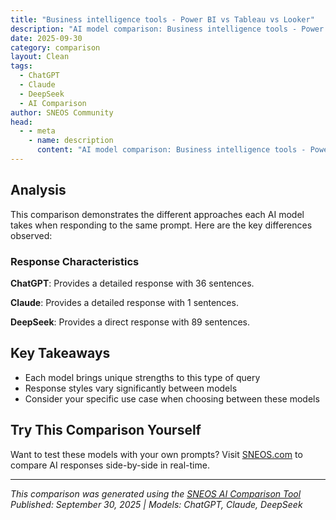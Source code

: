 ```yaml
---
title: "Business intelligence tools - Power BI vs Tableau vs Looker"
description: "AI model comparison: Business intelligence tools - Power BI vs Tableau vs Looker..."
date: 2025-09-30
category: comparison
layout: Clean
tags:
  - ChatGPT
  - Claude
  - DeepSeek
  - AI Comparison
author: SNEOS Community
head:
  - - meta
    - name: description
      content: "AI model comparison: Business intelligence tools - Power BI vs Tableau vs Looker..."
---
```


<ChatComparison
  title="Business intelligence tools - Power BI vs Tableau vs Looker"
  prompt="Business intelligence tools - Power BI vs Tableau vs Looker"
  :responses='{"ChatGPT": "Certainly! Here\u2019s a comparison of three popular Business Intelligence (BI) tools: **Power BI**, **Tableau**, and **Looker**. Each of these tools has its strengths and is suited to different business needs.\n\n---\n\n## 1. Overview\n\n| Feature | Power BI | Tableau | Looker |\n|--------------|-------------------------------|-------------------------------|--------------------------------|\n| Provider | Microsoft | Salesforce | Google Cloud |\n| Launch Year | 2014 | 2003 | 2012 |\n| Primary Use | Data visualization \u0026 reporting| Data visualization \u0026 analytics | Data exploration \u0026 embedded analytics |\n| Deployment | Cloud, on-premises, hybrid | Cloud, on-premises | Cloud-native |\n\n---\n\n## 2. Ease of Use\n\n- **Power BI**: User-friendly, especially for users familiar with Microsoft Office tools. Drag-and-drop interface makes it accessible for beginners.\n- **Tableau**: Very intuitive for creating complex visualizations; slightly steeper learning curve but powerful for analysts.\n- **Looker**: More technical; requires knowledge of LookML (Looker\u2019s modeling language), suited for data teams and developers.\n\n---\n\n## 3. Data Connectivity\n\n- **Power BI**: Connects to a wide variety of data sources including Excel, SQL Server, Azure, Salesforce, Google Analytics, and many others.\n- **Tableau**: Extensive connectors to databases, cloud services, spreadsheets, etc.\n- **Looker**: Primarily connects directly to SQL databases and data warehouses (BigQuery, Snowflake, Redshift, etc.) and works by querying data live rather than importing it.\n\n---\n\n## 4. Data Modeling \u0026 ETL\n\n- **Power BI**: Has built-in Power Query for ETL and strong data modeling capabilities in Power BI Desktop.\n- **Tableau**: Limited ETL capabilities, often needs integration with other tools; has Tableau Prep for data preparation.\n- **Looker**: Unique data modeling layer (LookML), which abstracts SQL queries and enforces business logic centrally.\n\n---\n\n## 5. Visualization \u0026 Reporting\n\n- **Power BI**: Rich set of visualizations with custom visuals available from marketplace, interactive dashboards, report sharing.\n- **Tableau**: Industry-leading visualization capabilities, very powerful and interactive dashboards, supports complex visualizations.\n- **Looker**: Focus on embedded analytics and building customized data experiences; visualization less rich compared to Power BI/Tableau but can integrate with third-party visualization libraries.\n\n---\n\n## 6. Collaboration \u0026 Sharing\n\n- **Power BI**: Integration with Microsoft Teams, SharePoint, and Office 365 for sharing and collaboration.\n- **Tableau**: Strong collaboration features with Tableau Server and Tableau Cloud; supports subscriptions and alerts.\n- **Looker**: Designed for embedding analytics into products/websites; collaboration via shared Looks and dashboards but less focused on end-user interactive sharing compared to Tableau/Power BI.\n\n---\n\n## 7. Pricing\n\n- **Power BI**: Generally more affordable with a free version, Pro ($9.99/user/month), and Premium plans for enterprise.\n- **Tableau**: More expensive; Creator license is around $70/user/month, Viewer and Explorer licenses have different pricing.\n- **Looker**: Pricing is custom and generally on the higher end; designed for enterprise customers with cloud data warehouses.\n\n---\n\n## 8. Best Suited For\n\n| Tool | Best Use Case |\n|------------|--------------------------------------------|\n| Power BI | Businesses invested in Microsoft ecosystem looking for cost-effective BI tool with solid self-service capability. |\n| Tableau | Organizations prioritizing advanced visual analytics and interactive dashboarding. |\n| Looker | Enterprises with strong data engineering teams needing scalable, embedded analytics and centralized data governance. |\n\n---\n\n## Summary\n\n| Aspect | Power BI | Tableau | Looker |\n|------------------|---------------------------------|---------------------------------|---------------------------------|\n| Affordability | High (budget-friendly) | Moderate to high | High (enterprise-focused) |\n| Ease of Use | Easy | Moderate | Technical |\n| Visualization | Good | Excellent | Moderate |\n| Data Modeling | Good | Moderate | Excellent (LookML) |\n| Deployment | Flexible | Flexible | Cloud-native |\n| Integration | Excellent Microsoft stack integration | Broad integration | Cloud data warehouse focused |\n\n---\n\nIf you want, I can help you choose the best tool based on your specific requirements!", "Claude": "Here\u0027s a comprehensive comparison of three leading business intelligence tools:\n\n## **Power BI**\n\n### Strengths\n- **Cost-effective**: Most affordable option, especially for Microsoft ecosystem users\n- **Microsoft integration**: Seamless with Office 365, Azure, SQL Server\n- **User-friendly**: Intuitive interface, easy learning curve\n- **Quick deployment**: Fast setup and implementation\n- **Strong data modeling**: Excellent DAX capabilities for calculations\n\n### Weaknesses\n- **Limited customization**: Less flexible than competitors for complex visualizations\n- **Performance issues**: Can struggle with very large datasets\n- **Licensing complexity**: Per-user pricing can get expensive at scale\n- **Less advanced analytics**: Limited statistical and predictive capabilities\n\n### Best for\n- Organizations heavily invested in Microsoft ecosystem\n- Small to medium businesses with budget constraints\n- Users needing quick, straightforward dashboards\n\n---\n\n## **Tableau**\n\n### Strengths\n- **Superior visualization**: Industry-leading chart types and customization options\n- **Powerful analytics**: Advanced statistical functions and predictive modeling\n- **Data connectivity**: Connects to virtually any data source\n- **Performance**: Handles large datasets efficiently\n- **Active community**: Extensive resources, templates, and support\n\n### Weaknesses\n- **Steep learning curve**: Requires significant training investment\n- **High cost**: Most expensive option, especially for full deployment\n- **Complex administration**: Resource-intensive to manage and maintain\n- **Mobile limitations**: Mobile experience lags behind competitors\n\n### Best for\n- Large enterprises with complex analytical needs\n- Organizations prioritizing advanced visualizations\n- Data analysts and power users who need sophisticated tools\n\n---\n\n## **Looker (Google Cloud)**\n\n### Strengths\n- **Modern architecture**: Cloud-native, API-first design\n- **Centralized governance**: Single source of truth with LookML modeling\n- **Embedded analytics**: Excellent for integrating BI into applications\n- **Collaboration**: Strong sharing and collaboration features\n- **Google integration**: Seamless with Google Cloud Platform\n\n### Weaknesses\n- **Learning curve**: LookML requires technical expertise\n- **Limited self-service**: Less intuitive for non-technical users\n- **Visualization constraints**: Fewer chart options compared to Tableau\n- **Newer platform**: Smaller community and fewer resources\n\n### Best for\n- Tech-savvy organizations with development resources\n- Companies using Google Cloud Platform\n- Businesses needing embedded analytics solutions\n\n---\n\n## **Quick Comparison Matrix**\n\n| Factor | Power BI | Tableau | Looker |\n|--------|----------|---------|--------|\n| **Cost** | Low | High | Medium |\n| **Ease of Use** | High | Medium | Low |\n| **Visualization Power** | Medium | High | Medium |\n| **Data Modeling** | High | Medium | High |\n| **Scalability** | Medium | High | High |\n| **Mobile Experience** | High | Medium | High |\n\n## **Choosing the Right Tool**\n\n**Choose Power BI if:**\n- Budget is a primary concern\n- You\u0027re already using Microsoft products\n- Users need quick, simple dashboards\n\n**Choose Tableau if:**\n- You need the most advanced visualization capabilities\n- Budget is less of a constraint\n- You have complex analytical requirements\n\n**Choose Looker if:**\n- You want a modern, cloud-native platform\n- You need embedded analytics\n- You have technical resources for implementation\n\nThe best choice depends on your organization\u0027s specific needs, budget, technical expertise, and existing technology stack.", "DeepSeek": "Of course. This is a classic and important comparison in the Business Intelligence (BI) landscape. Power BI, Tableau, and Looker represent three dominant but philosophically different approaches to BI.\n\nHere\u2019s a detailed breakdown to help you understand their strengths, weaknesses, and ideal use cases.\n\n### At a Glance: Core Philosophies\n\n| Feature | Power BI | Tableau | Looker (Google Looker) |\n| :--- | :--- | :--- | :--- |\n| **Primary Strength** | **Deep Microsoft Integration \u0026 Cost-Effectiveness** | **Best-in-Class Data Visualization \u0026 Exploration** | **Centralized Data Modeling \u0026 Governance (Modern Data Stack)** |\n| **Core Philosophy** | \u0022BI for the Masses\u0022 (Democratization) | \u0022See and Understand Data\u0022 (Visual Analytics) | \u0022A Single Source of Truth\u0022 (Data as Code) |\n| **Learning Curve** | Low to Moderate | Steeper (for full power) | Steep (requires SQL/modeling knowledge) |\n| **Pricing Model** | Low-cost per-user subscriptions. | Expensive per-user subscriptions. | High-cost, based on platform edition and core-based cloud pricing. |\n| **Ideal User** | Business Analysts, Microsoft-centric companies. | Data Analysts, Data Scientists, Visualization Experts. | Data Engineers, Analysts in SQL-heavy shops, embedded analytics. |\n\n---\n\n### Deep Dive: Power BI vs. Tableau vs. Looker\n\n#### 1. Power BI (Microsoft)\n\nPower BI is the market share leader, known for its tight integration with the Microsoft ecosystem and its aggressive pricing.\n\n**Pros:**\n* **Excellent Microsoft Integration:** Seamlessly connects with Azure services, Excel, SharePoint, and the entire Microsoft 365 suite. This is a massive advantage for companies already invested in Microsoft.\n* **Cost-Effective:** Significantly cheaper than Tableau and Looker, especially with its per-user Pro and Premium capacity licensing.\n* **User-Friendly for Excel Users:** The ribbon interface and DAX (Data Analysis Expressions) language feel familiar to anyone who uses Excel Power Pivot.\n* **Strong Self-Service BI:** Empowers business users to create their own reports and dashboards with relative ease.\n* **Rapid Development:** Quick to build and deploy reports and dashboards.\n\n**Cons:**\n* **Visualization Limitations:** While its visual library is vast, the default charts and customization options are generally considered less polished and flexible than Tableau\u0027s.\n* **Performance with Large Datasets:** Can struggle with very large datasets compared to the others, often requiring data modeling optimization or Premium capacity.\n* **Less \u0022Beautiful\u0022 Out-of-the-Box:** Requires more effort to make dashboards as visually appealing as Tableau\u0027s default output.\n\n**Best For:** Organizations deeply embedded in the Microsoft stack, businesses with a tight budget, and teams that need to roll out BI capabilities quickly to a large number of users.\n\n---\n\n#### 2. Tableau (Salesforce)\n\nTableau is the gold standard for data visualization and interactive dashboards. It was built from the ground up for visual analytics.\n\n**Pros:**\n* **Unmatched Visualization \u0026 Interactivity:** The most powerful and flexible tool for creating highly interactive, beautiful, and insightful dashboards. Its \u0022drag-and-drop\u0022 interface is intuitive for exploration.\n* **Handles Massive Datasets Gracefully:** Excellent performance and in-memory data engine (Hyper) for working with billions of rows of data.\n* **Strong Community \u0026 Resources:** A vast community, extensive public gallery (Tableau Public), and excellent training resources.\n* **Depth of Analysis:** Superior for complex calculations, geospatial analysis, and predictive analytics within the tool.\n\n**Cons:**\n* **High Cost:** The most expensive option on a per-user basis.\n* **Steeper Learning Curve:** To unlock its full potential, users need significant training. It\u0027s easy to make a basic chart, but hard to master advanced features.\n* **Can Become a \u0022Dashboard Factory\u0022:** Without proper governance, it can lead to a proliferation of inconsistent and unmanaged dashboards.\n\n**Best For:** Data analysts and visualization specialists who need the most powerful tool for discovery and storytelling. Companies where data visualization is a strategic priority and budget is less of a concern.\n\n---\n\n#### 3. Looker (Google)\n\nLooker (now \u0022Google Looker\u0022) is fundamentally different. It\u0027s not just a visualization tool; it\u0027s a platform built on a centralized data model defined in code (LookML).\n\n**Pros:**\n* **Single Source of Truth:** Its core feature is **LookML**, a proprietary modeling layer. All business logic (metrics, definitions, relationships) is defined here by data engineers, ensuring consistency across the entire organization.\n* **Superior Data Governance \u0026 Reusability:** Changes to metrics are made once in the model and propagate everywhere. This is its killer feature for large enterprises.\n* **SQL-Centric:** Built for companies that live and breathe SQL. Analysts can either use the point-and-click interface or write SQL directly.\n* **Powerful for Embedded Analytics:** Excellent API and framework for embedding analytics directly into other applications, products, or customer portals.\n* **Native Integration with Google BigQuery:** Extremely high-performance connection to BigQuery, making it a core part of the \u0022Modern Data Stack\u0022 on Google Cloud.\n\n**Cons:**\n* **Highest Barrier to Entry:** Requires skilled LookML developers (a blend of data engineer and analyst) to build and maintain the data model. Business users cannot change the underlying logic.\n* **Weaker Native Visualization:** Its visualization capabilities are functional but not as rich or intuitive as Tableau\u0027s. It\u0027s often used for exploration and then connected to other tools like Tableau or Power BI for final dashboards (a \u0022semantic layer\u0022).\n* **Complex Pricing:** Moving away from per-user to platform-based and core-based cloud pricing, which can be complex to navigate.\n\n**Best For:** Tech-savvy companies using a modern data stack (e.g., Fivetran, dbt, Snowflake/BigQuery). Organizations that prioritize data governance, consistency, and reusability. Ideal for embedded analytics use cases.\n\n---\n\n### Head-to-Head Comparison Table\n\n| Criteria | Power BI | Tableau | Looker |\n| :--- | :--- | :--- | :--- |\n| **Ease of Use** | **Winner** (for beginners) | Moderate | Steep (for modelers) |\n| **Data Visualization** | Good | **Winner** (best-in-class) | Fair (functional) |\n| **Data Modeling \u0026 Governance** | Good (within tool) | Good (within tool) | **Winner** (centralized model) |\n| **Microsoft Integration** | **Winner** (seamless) | Fair (via connectors) | Fair (via connectors) |\n| **BigQuery/Modern Stack** | Good | Good | **Winner** (native) |\n| **Cost** | **Winner** (most affordable) | Most Expensive | High (platform cost) |\n| **Mobile Experience** | Good | **Winner** | Good |\n| **Embedded Analytics** | Good (with Premium) | Good (with Server) | **Winner** (core strength) |\n\n### How to Choose?\n\nAsk yourself these questions:\n\n1. **What is your company\u0027s core tech stack?**\n * **Mostly Microsoft?** \u2192 Power BI is the logical, cost-effective choice.\n * **Using Salesforce?** \u2192 Tableau integration is a plus.\n * **Heavy user of Google Cloud/BigQuery?** \u2192 Looker is a natural fit.\n\n2. **Who are the primary users?**\n * **Business Users \u0026 Analysts** needing self-service? \u2192 Power BI or Tableau.\n * **Data Scientists \u0026 Advanced Analysts** doing deep exploration? \u2192 Tableau.\n * **Data Engineers \u0026 SQL-savvy teams** needing governance? \u2192 Looker.\n\n3. **What is more important: Speed or Governance?**\n * **Speed to Insight:** Power BI and Tableau allow users to connect and visualize quickly.\n * **Governance \u0026 Consistency:** Looker ensures everyone uses the same definitions, preventing \u0022version of the truth\u0022 conflicts.\n\n4. **What is your budget?**\n * **Tight Budget:** Power BI is the clear winner.\n * **Budget for Best-in-Class Visualization:** Tableau.\n * **Budget for a Strategic Platform:** Looker.\n\n### Conclusion\n\n* **Choose Power BI** for a cost-effective, widely accessible BI tool that integrates perfectly with Microsoft products.\n* **Choose Tableau** when your primary need is unparalleled data visualization, exploration, and storytelling, and budget is secondary.\n* **Choose Looker** when your priority is building a scalable, governed, \u0022single source of truth\u0022 data platform, especially if you are using a modern data stack and/or need embedded analytics.\n\nIn modern architectures, it\u0027s also common to see **Looker used as the semantic and modeling layer** (defining the metrics) while **Tableau or Power BI sit on top as the premium visualization tool** for end-users, combining the strengths of both approaches."}' 
  published-date="22:46"
/>

## Analysis

This comparison demonstrates the different approaches each AI model takes when responding to the same prompt. Here are the key differences observed:

### Response Characteristics

**ChatGPT**: Provides a detailed response with 36 sentences. 

**Claude**: Provides a detailed response with 1 sentences. 

**DeepSeek**: Provides a direct response with 89 sentences. 

## Key Takeaways

- Each model brings unique strengths to this type of query
- Response styles vary significantly between models
- Consider your specific use case when choosing between these models

## Try This Comparison Yourself

Want to test these models with your own prompts? Visit [SNEOS.com](https://sneos.com) to compare AI responses side-by-side in real-time.

---

*This comparison was generated using the [SNEOS AI Comparison Tool](https://sneos.com)*
*Published: September 30, 2025 | Models: ChatGPT, Claude, DeepSeek*
